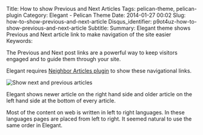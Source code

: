 Title: How to show Previous and Next Articles
Tags: pelican-theme, pelican-plugin
Category: Elegant - Pelican Theme
Date: 2014-01-27 00:02
Slug: how-to-show-previous-and-next-article
Disqus_identifier: p9ot4uz-how-to-show-previous-and-next-article
Subtitle: 
Summary: Elegant theme shows Previous and Next article link to make navigation of the site easier
Keywords: 

The Previous and Next post links are a powerful way to keep visitors engaged
and to guide them through your site.

Elegant requires [Neighbor Articles
plugin](https://github.com/getpelican/pelican-plugins/tree/master/neighbors) to
show these navigational links.

![Show next and previous
articles](|filename|/images/elegant-theme_previous-next-article.png)

Elegant shows newer article on the right hand side and older article on the
left hand side at the bottom of every article.

Most of the content on web is written in left to right languages. In these
languages pages are placed from left to right. It seemed natural to use the
same order in Elegant.

